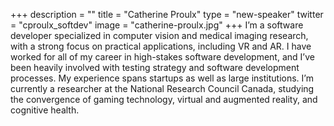 +++
description = ""
title = "Catherine Proulx"
type = "new-speaker"
twitter = "cproulx_softdev"
image = "catherine-proulx.jpg"
+++
I’m a software developer specialized in computer vision and medical imaging research, with a strong focus on practical applications, including VR and AR. I have worked for all of my career in high-stakes software development, and I’ve been heavily involved with testing strategy and software development processes. My experience spans startups as well as large institutions. I’m currently a researcher at the National Research Council Canada, studying the convergence of gaming technology, virtual and augmented reality, and cognitive health.